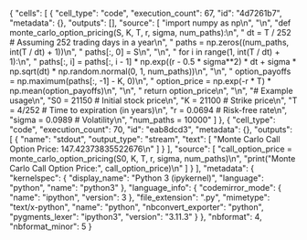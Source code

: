 {
 "cells": [
  {
   "cell_type": "code",
   "execution_count": 67,
   "id": "4d7261b7",
   "metadata": {},
   "outputs": [],
   "source": [
    "import numpy as np\n",
    "\n",
    "def monte_carlo_option_pricing(S, K, T, r, sigma, num_paths):\n",
    "    dt = T / 252  # Assuming 252 trading days in a year\n",
    "    paths = np.zeros((num_paths, int(T / dt) + 1))\n",
    "    paths[:, 0] = S\n",
    "\n",
    "    for i in range(1, int(T / dt) + 1):\n",
    "        paths[:, i] = paths[:, i - 1] * np.exp((r - 0.5 * sigma**2) * dt + sigma * np.sqrt(dt) * np.random.normal(0, 1, num_paths))\n",
    "\n",
    "    option_payoffs = np.maximum(paths[:, -1] - K, 0)\n",
    "    option_price = np.exp(-r * T) * np.mean(option_payoffs)\n",
    "\n",
    "    return option_price\n",
    "\n",
    "# Example usage\n",
    "S0 = 21150  # Initial stock price\n",
    "K = 21100   # Strike price\n",
    "T = 4/252     # Time to expiration (in years)\n",
    "r = 0.0694  # Risk-free rate\n",
    "sigma = 0.0989  # Volatility\n",
    "num_paths = 10000"
   ]
  },
  {
   "cell_type": "code",
   "execution_count": 70,
   "id": "eab8dcd3",
   "metadata": {},
   "outputs": [
    {
     "name": "stdout",
     "output_type": "stream",
     "text": [
      "Monte Carlo Call Option Price: 147.42373835522676\n"
     ]
    }
   ],
   "source": [
    "call_option_price = monte_carlo_option_pricing(S0, K, T, r, sigma, num_paths)\n",
    "print(\"Monte Carlo Call Option Price:\", call_option_price)\n"
   ]
  }
 ],
 "metadata": {
  "kernelspec": {
   "display_name": "Python 3 (ipykernel)",
   "language": "python",
   "name": "python3"
  },
  "language_info": {
   "codemirror_mode": {
    "name": "ipython",
    "version": 3
   },
   "file_extension": ".py",
   "mimetype": "text/x-python",
   "name": "python",
   "nbconvert_exporter": "python",
   "pygments_lexer": "ipython3",
   "version": "3.11.3"
  }
 },
 "nbformat": 4,
 "nbformat_minor": 5
}
